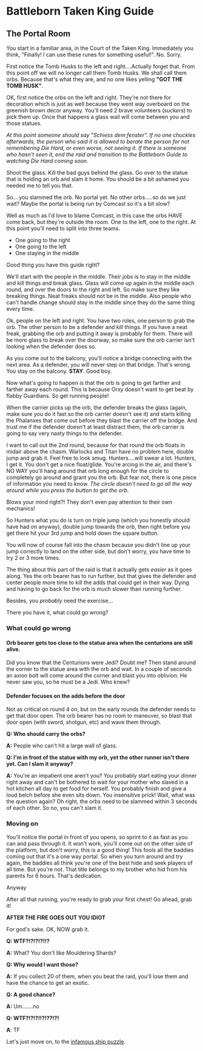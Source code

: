 # Battleborn Taken King Guide
## The Portal Room

You start in a familiar area, in the Court of the Taken King. Immediately you think, "Finally!  I can use these runes for something useful!".  No.  Sorry.

First notice the Tomb Husks to the left and right....Actually forget that.  From this point off we will no longer call them Tomb Husks.  We shall call them orbs.  Because that's what they are, and no one likes yelling **"GOT THE TOMB HUSK"**.

OK, first notice the orbs on the left and right.  They're not there for decoration which is just as well because they went way overboard on the greenish brown decor anyway.  You'll need 2 brave volunteers (*suckers*) to pick them up. Once that happens a glass wall will come between you and those statues.

*At this point someone should say "Schiess dem fenster".  If no one chuckles afterwards, the person who said it is allowed to berate the person for not remembering Die Hard, or even worse, not seeing it.  If there is someone who hasn't seen it, end the raid and transition to the Battleborn Guide to watching Die Hard coming soon.*

Shoot the glass.  Kill the bad guys behind the glass.  Go over to the statue that is holding an orb and slam it home.  You should be a bit ashamed you needed me to tell you that.

So....you slammed the orb.  No portal yet.  No other orbs.....so do we just wait?  Maybe the portal is being run by Comcast so it's a bit slow?

Well as much as I'd love to blame Comcast, in this case the orbs HAVE come back, but they're outside the room.  One to the left, one to the right.  At this point you'll need to split into three teams.
* One going to the right
* One going to the left
* One staying in the middle

Good thing you have this guide right?

We'll start with the people in the middle.  Their jobs is to stay in the middle and kill things and break glass.  Glass will come up again in the middle each round, and over the doors to the right and left.  So make sure they like breaking things.  Neat freaks should not be in the middle.  Also people who can't handle change should stay in the middle since they do the same thing every time.

Ok, people on the left and right.  You have two roles, one person to grab the orb. The other person to be a defender and kill things.  If you have a neat freak, grabbing the orb and putting it away is probably for them.  There will be more glass to break over the doorway, so make sure the orb carrier isn't looking when the defender does so.  

As you come out to the balcony, you'll notice a bridge connecting with the next area.  As a defender, you will never step on that bridge.  That's wrong.  You stay on the balcony.  **STAY**. Good boy.

Now what's going to happen is that the orb is going to get farther and farther away each round.  This is because Orxy doesn't want to get beat by flabby Guardians.  So get running people!  

When the carrier picks up the orb, the defender breaks the glass (again, make sure you do it fast so the orb carrier doesn't see it) and starts killing the Phalanxes that come out before they blast the carrier off the bridge.  And trust me if the defender doesn't at least distract them, the orb carrier is going to say very nasty things to the defender.

I want to call out the 2nd round, because for that round the orb floats in midair above the chasm.  Warlocks and Titan have no problem here, double jump and grab it.  Feel free to look smug.  Hunters....will swear a lot.  Hunters, I get it.  You don't get a nice float/glide.  You're arcing in the air, and there's NO WAY you'll hang around that orb long enough for the circle to completely go around and grant you the orb.  But fear not, there is one piece of information you need to know.  *The circle doesn't need to go all the way around while you press the button to get the orb*.  

Blows your mind right?!  They don't even pay attention to their own mechanics!  

So Hunters what you do is turn on triple jump (which you honestly should have had on anyway), double jump towards the orb, then right before you get there hit your 3rd jump and hold down the square button.  

You will now of course fall into the chasm because you didn't line up your jump correctly to land on the other side, but don't worry, you have time to try 2 or 3 more times.

The thing about this part of the raid is that it actually gets *easier* as it goes along.  Yes the orb bearer has to run further, but that gives the defender and center people more time to kill the adds that could get in their way.  Dying and having to go back for the orb is much slower than running further.  

Besides, you *probably* need the exercise...

 There you have it, what could go wrong?

 ### What could go wrong
 #### Orb bearer gets too close to the statue area when the centurions are still alive.
 Did you know that the Centurions were Jedi?  Doubt me? Then stand around the corner to the statue area with the orb and wait.  In a couple of seconds an axion bolt will come around the corner and blast you into oblivion.  He never saw you, so he must be a Jedi.  Who knew?

 #### Defender focuses on the adds before the door
 Not as critical on round 4 on, but on the early rounds the defender needs to get that door open.  The orb bearer has no room to maneuver, so blast that door open (with sword, shotgun, etc) and wave them through.

**Q: Who should carry the orbs?**

**A:** People who can't hit a large wall of glass.

**Q: I'm in front of the statue with my orb, yet the other runner isn't there yet.  Can I slam it anyway?**

**A:** You're an impatient one aren't you?  You probably start eating your dinner right away and can't be bothered to wait for your mother who slaved in a hot kitchen all day to get food for herself.  You probably finish and give a loud belch before she even sits down.  You insensitive prick! Wait, what was the question again?  Oh right, the orbs need to be slammed within 3 seconds of each other.  So no, you can't slam it.

### Moving on
You'll notice the portal in front of you opens, so sprint to it as fast as you can and pass through it.  It won't work, you'll come out on the other side of the platform, but don't worry, this is a good thing!  This fools all the baddies coming out that it's a one way portal.  So when you turn around and try again, the baddies all think you're one of the best hide and seek players of all time.  But you're not.  That title belongs to my brother who hid from his parents for 6 hours.  That's dedication.

Anyway

After all that running, you're ready to grab your first chest!  Go ahead, grab it!

**AFTER THE FIRE GOES OUT YOU IDIOT**

For god's sake.  OK, NOW grab it.  

**Q: WTF?!?!?!?!!?**

**A:** What? You don't like Mouldering Shards?

**Q: Why would I want those?**

**A:** If you collect 20 of them, when you beat the raid, you'll lose them and have the chance to get an exotic.

**Q: A good chance?**

**A:** Um.......no

**Q: WTF?!?!?!!?!??!?!**

**A**: TF

Let's just move on, to the [infamous ship puzzle](./shippuzzle.html).
